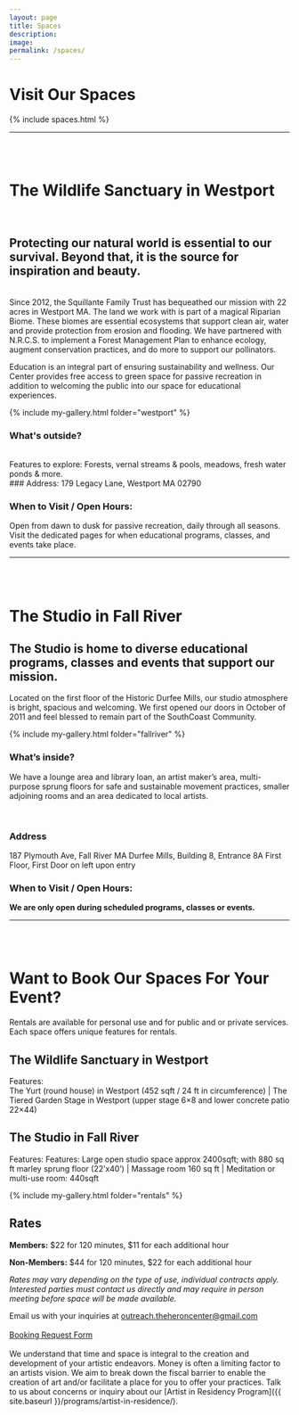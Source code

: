 ```yaml
---
layout: page
title: Spaces
description: 
image: 
permalink: /spaces/
---
```

# Visit Our Spaces
{% include spaces.html %}

---
<a id="westport"></a>
<br />
<br />

# The Wildlife Sanctuary in Westport
<br />

## Protecting our natural world is essential to our survival. Beyond that, it is the source for inspiration and beauty.
<br />
Since 2012, the Squillante Family Trust has bequeathed our mission with 22 acres in Westport MA. The land we work with is part of a magical Riparian Biome. These biomes are essential ecosystems that support clean air, water and provide protection from erosion and flooding. We have partnered with N.R.C.S. to implement a Forest Management Plan to enhance ecology, augment conservation practices, and do more to support our pollinators.

Education is an integral part of ensuring sustainability and wellness. Our Center provides free access to green space for passive recreation in addition to welcoming the public into our space for educational experiences.
<br />

{% include my-gallery.html folder="westport" %}

### What's outside?
<br />
Features to explore: Forests, vernal streams & pools, meadows, fresh water ponds & more.

<br >
### Address: 
179 Legacy Lane, Westport MA 02790

### When to Visit / Open Hours: 
Open from dawn to dusk for passive recreation, daily through all seasons. Visit the dedicated pages for when educational programs, classes, and events take place.

---
<a id="fall-river"></a>
<br />
<br />

# The Studio in Fall River


## The Studio is home to diverse educational programs, classes and events that support our mission.

Located on the first floor of the Historic Durfee Mills, our studio atmosphere is bright, spacious and welcoming. We first opened our doors in October of 2011 and feel blessed to remain part of the SouthCoast Community.

{% include my-gallery.html folder="fallriver" %}

### What’s inside?

We have a lounge area and library loan, an artist maker’s area, multi-purpose sprung floors for safe and sustainable movement practices, smaller adjoining rooms and an area dedicated to local artists.

<br >

### Address

187 Plymouth Ave, Fall River MA
Durfee Mills, Building 8, Entrance 8A
First Floor, First Door on left upon entry

### When to Visit / Open Hours:

**We are only open during scheduled programs, classes or events.**

---

<a id="rentals"></a>
<br />
<br />

# Want to Book Our Spaces For Your Event?

Rentals are available for personal use and for public and or private services. Each space offers unique features for rentals.

## The Wildlife Sanctuary in Westport
Features:  
The Yurt (round house) in Westport (452 sqft / 24 ft in circumference) | The Tiered Garden Stage in Westport (upper stage 6×8 and lower concrete patio 22×44)

## The Studio in Fall River
Features:
Features: Large open studio space approx 2400sqft; with 880 sq ft marley sprung floor (22’x40’) | Massage room 160 sq ft | Meditation or multi-use room: 440sqft

{% include my-gallery.html folder="rentals" %}

## Rates

**Members:** $22 for 120 minutes, $11 for each additional hour

**Non-Members:** $44 for 120 minutes, $22 for each additional hour

*Rates may vary depending on the type of use, individual contracts apply. Interested parties must contact us directly and may require in person meeting before space will be made available.*

Email us with your inquiries at outreach.theheroncenter@gmail.com
<br />
<br />
<a class="btn btn-primary btn-xl text-uppercase js-scroll-trigger" href="https://docs.google.com/forms/d/e/1FAIpQLScsQ7B7GhsRCEgwd2_hKlRN5WcDioAymXJxCilYt9g00A_X-Q/viewform?usp=sf_link">Booking Request Form</a>
<br />
<br />
We understand that time and space is integral to the creation and development of your artistic endeavors. Money is often a limiting factor to an artists vision. We aim to break down the fiscal barrier to enable the creation of art and/or facilitate a place for you to offer your practices. Talk to us about concerns or inquiry about our [Artist in Residency Program]({{ site.baseurl }}/programs/artist-in-residence/).



